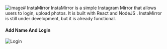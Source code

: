 ![image](https://github.com/MR-Shivam-Tiwari/InstaMirror/assets/114647321/b530dddb-c001-4757-9011-0e18d0a2828e)# InstaMirror
 InstaMirror is a simple Instagram Mirror that allows users to login, upload photos. It is built with React and NodeJS  . InstaMirror is still under development, but it is already functional.

<div>
  <h4>Add Name And Login</h4>
  <img src="" alt="Login" />
</div>
